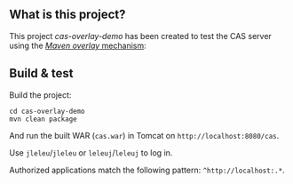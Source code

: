 ## What is this project?

This project *cas-overlay-demo* has been created to test the CAS server using the [*Maven overlay* mechanism](http://apereo.github.io/cas/5.2.x/installation/Maven-Overlay-Installation.html):  

## Build & test

Build the project:

```shell
cd cas-overlay-demo
mvn clean package
```

And run the built WAR (`cas.war`) in Tomcat on `http://localhost:8080/cas`.

Use `jleleu`/`jleleu` or `leleuj`/`leleuj` to log in.

Authorized applications match the following pattern: `^http://localhost:.*`.
